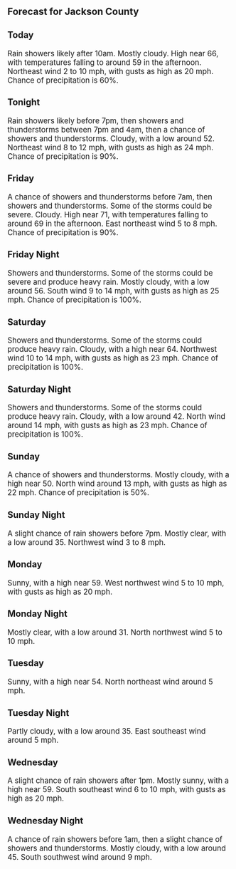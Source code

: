 <div>
   <h2>Forecast for Jackson County</h2>
   <p>
      <div style="font-size:120%">
         <h3>Today</h3>Rain showers likely after 10am. Mostly cloudy. High near 66, with temperatures falling to around 59 in the afternoon. Northeast
         wind 2 to 10 mph, with gusts as high as 20 mph. Chance of precipitation is 60%.<br></div>
   </p>
   <p>
      <div style="font-size:120%">
         <h3>Tonight</h3>Rain showers likely before 7pm, then showers and thunderstorms between 7pm and 4am, then a chance of showers and thunderstorms.
         Cloudy, with a low around 52. Northeast wind 8 to 12 mph, with gusts as high as 24 mph. Chance of precipitation is 90%.<br></div>
   </p>
   <p>
      <div style="font-size:120%">
         <h3>Friday</h3>A chance of showers and thunderstorms before 7am, then showers and thunderstorms. Some of the storms could be severe. Cloudy.
         High near 71, with temperatures falling to around 69 in the afternoon. East northeast wind 5 to 8 mph. Chance of precipitation
         is 90%.<br></div>
   </p>
   <p>
      <div style="font-size:120%">
         <h3>Friday Night</h3>Showers and thunderstorms. Some of the storms could be severe and produce heavy rain. Mostly cloudy, with a low around 56.
         South wind 9 to 14 mph, with gusts as high as 25 mph. Chance of precipitation is 100%.<br></div>
   </p>
   <p>
      <div style="font-size:120%">
         <h3>Saturday</h3>Showers and thunderstorms. Some of the storms could produce heavy rain. Cloudy, with a high near 64. Northwest wind 10 to
         14 mph, with gusts as high as 23 mph. Chance of precipitation is 100%.<br></div>
   </p>
   <p>
      <div style="font-size:120%">
         <h3>Saturday Night</h3>Showers and thunderstorms. Some of the storms could produce heavy rain. Cloudy, with a low around 42. North wind around 14
         mph, with gusts as high as 23 mph. Chance of precipitation is 100%.<br></div>
   </p>
   <p>
      <div style="font-size:120%">
         <h3>Sunday</h3>A chance of showers and thunderstorms. Mostly cloudy, with a high near 50. North wind around 13 mph, with gusts as high as
         22 mph. Chance of precipitation is 50%.<br></div>
   </p>
   <p>
      <div style="font-size:120%">
         <h3>Sunday Night</h3>A slight chance of rain showers before 7pm. Mostly clear, with a low around 35. Northwest wind 3 to 8 mph.<br></div>
   </p>
   <p>
      <div style="font-size:120%">
         <h3>Monday</h3>Sunny, with a high near 59. West northwest wind 5 to 10 mph, with gusts as high as 20 mph.<br></div>
   </p>
   <p>
      <div style="font-size:120%">
         <h3>Monday Night</h3>Mostly clear, with a low around 31. North northwest wind 5 to 10 mph.<br></div>
   </p>
   <p>
      <div style="font-size:120%">
         <h3>Tuesday</h3>Sunny, with a high near 54. North northeast wind around 5 mph.<br></div>
   </p>
   <p>
      <div style="font-size:120%">
         <h3>Tuesday Night</h3>Partly cloudy, with a low around 35. East southeast wind around 5 mph.<br></div>
   </p>
   <p>
      <div style="font-size:120%">
         <h3>Wednesday</h3>A slight chance of rain showers after 1pm. Mostly sunny, with a high near 59. South southeast wind 6 to 10 mph, with gusts
         as high as 20 mph.<br></div>
   </p>
   <p>
      <div style="font-size:120%">
         <h3>Wednesday Night</h3>A chance of rain showers before 1am, then a slight chance of showers and thunderstorms. Mostly cloudy, with a low around 45.
         South southwest wind around 9 mph.<br></div>
   </p>
</div>
